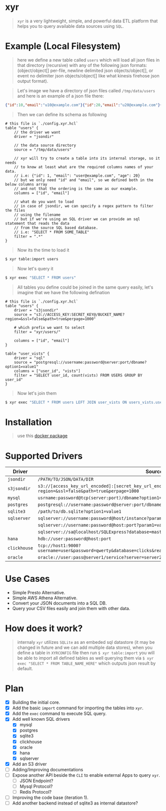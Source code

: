 xyr
====
> `xyr` is a very lightweight, simple, and powerful data ETL platform that helps you to query available data sources using `SQL`.

Example (Local Filesystem)
===========================
> here we define a new table called `users` which will load all json files in that directory (recursive) with any of the following json formats: (object/object[] per-file, newline delimited json objects/object[], or event no delimiter json objects/object[] like what kinesis firehose json output format).

> Let's image we have a directory of json files called `/tmp/data/users` and here is an example of a json file there:
```json
{"id":10,"email":"u10@example.com"}{"id":20,"email":"u20@example.com"}{"id": 3,"email":"u3@example.com"}{"id": 4,"email":"u4@example.com"}
```

> Then we can define its schema as following
```hcl
# this file is `./config.xyr.hcl`
table "users" {
    // the driver we want
    driver = "jsondir"

    // the data source directory
    source = "/tmp/data/users"

    // xyr will try to create a table into its internal storage, so it needs
    // to know at least what are the required columns names of your data.
    // i.e: {"id": 1, "email": "user@example.com", "age": 20}
    // but we only need "id" and "email", so we defined both in the below columns array
    // and not that the ordering is the same as our example.
    columns = ["id", "email"]

    // what do you want to load
    // in case of jsondir, we can specify a regex pattern to filter the files 
    // using the filename
    // but if we're using an SQL driver we can provide an sql statement that reads the data
    // from the source SQL based database.
    // i.e: "SELECT * FROM SOME_TABLE"
    filter = ".*"
}
```

> Now its the time to load it
```bash
$ xyr table:import users
```

> Now let's query it
```bash
$ xyr exec "SELECT * FROM users"
```

> All tables you define could be joined in the same query easily, let's imagine that we have the following defination
```hcl
# this file is `./config.xyr.hcl`
table "users" {
    driver = "s3jsondir"
    source = "s3://ACCESS_KEY:SECRET_KEY@/BUCKET_NAME?region=&ssl=false&path=true&perpage=1000"

    # which prefix we want to select
    filter = "xyr/users/"

    columns = ["id", "email"]
}

table "user_vists" {
    driver = "sql"
    source = "postgresql://username:password@server:port/dbname?option1=value1"
    columns = ["user_id", "vists"]
    filter = "SELECT user_id, count(vists) FROM USERS GROUP BY user_id"
}
```

> Now let's join them
```bash
$ xyr exec "SELECT * FROM users LEFT JOIN user_vists ON users_vists.user_id = users.id"
```

Installation
============
> use this [docker package](https://github.com/alash3al/xyr/pkgs/container/xyr)

Supported Drivers
=================
| Driver | Source Connection String |
---------| ------------------------ |
| `jsondir`     | `/PATH/TO/JSON/DATA/DIR`|
| `s3jsondir`   | `s3://[access_key_url_encoded]:[secret_key_url_encoded]@[endpoint_url]/bucket_name?region=&ssl=false&path=true&perpage=1000`|
| `mysql`       | `usrname:password@tcp(server:port)/dbname?option1=value1&...`|
| `postgres`    | `postgresql://username:password@server:port/dbname?option1=value1`|
| `sqlite3`     | `/path/to/db.sqlite?option1=value1`|
| `sqlserver`   | `sqlserver://username:password@host/instance?param1=value&param2=value` |
|               | `sqlserver://username:password@host:port?param1=value&param2=value`|
|               | `sqlserver://sa@localhost/SQLExpress?database=master&connection+timeout=30`|
| `hana`        | `hdb://user:password@host:port` |
| `clickhouse`  | `tcp://host1:9000?username=user&password=qwerty&database=clicks&read_timeout=10&write_timeout=20&alt_hosts=host2:9000,host3:9000` |
| `oracle`      | `oracle://user:pass@server1/service?server=server2&server=server3` |

Use Cases
=========
- Simple Presto Alternative.
- Simple AWS Athena Alternative.
- Convert your JSON documents into a SQL DB.
- Query your CSV files easily and join them with other data.

How does it work?
==================
> internaly `xyr` utilizes `SQLite` as an embeded sql datastore (it may be changed in future and we can add multiple data stores), when you define a table in `XYRCONFIG` file then run `$ xyr table:import` you will be able to import all defined tables as well querying them via `$ xyr exec "SELECT * FROM TABLE_NAME_HERE"` which outputs json result by default.

Plan
====
- [x] Building the initial core.
- [x] Add the basic `import` command for importing the tables into `xyr`.
- [x] Add the `exec` command to execute SQL query.
- [x] Add well known SQL drivers
    - [x] mysql
    - [x] postgres
    - [x] sqlite3
    - [x] clickhouse
    - [x] oracle
    - [x] hana
    - [x] sqlserver
- [x] Add an S3 driver
- [ ] Adding/Improving documentations
- [ ] Expose another API beside the `CLI` to enable external Apps to query `xyr`.
    - [ ] JSON Endpoint?
    - [ ] Mysql Protocol?
    - [ ] Redis Protocol?
- [ ] Improving the code base (iteration 1).
- [ ] Add another backend instead of sqlite3 as internal datastore?

